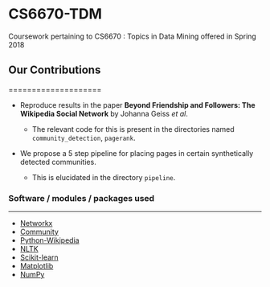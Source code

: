 # CS6670-TDM
Coursework pertaining to CS6670 : Topics in Data Mining offered in Spring 2018

## Our Contributions
====================

+ Reproduce results in the paper **Beyond Friendship and Followers: The Wikipedia Social Network** by Johanna Geiss _et al_.
    + The relevant code for this is present in the directories named `community_detection`, `pagerank`.

+ We propose a 5 step pipeline for placing pages in certain synthetically detected communities.
    + This is elucidated in the directory `pipeline`.

### Software / modules / packages used
--------------------------------------

+ [Networkx](https://networkx.github.io)
+ [Community](https://perso.crans.org/aynaud/communities/index.html)
+ [Python-Wikipedia](https://pypi.python.org/pypi/wikipedia)
+ [NLTK](https://www.nltk.org/)
+ [Scikit-learn](http://scikit-learn.org/stable/index.html)
+ [Matplotlib](https://matplotlib.org/)
+ [NumPy](https://numpy.org/)
